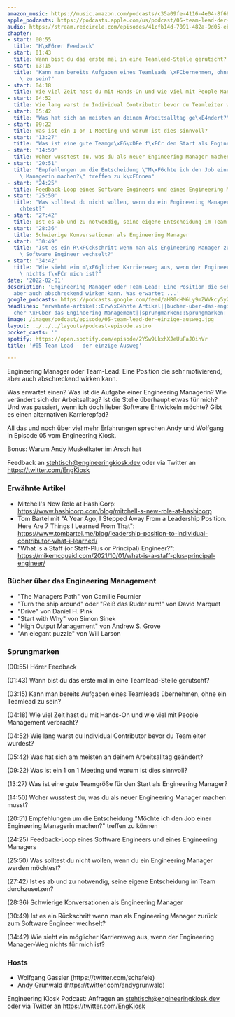 ```yaml
---
amazon_music: https://music.amazon.com/podcasts/c35a09fe-4116-4e04-8f68-77d61b112e46/episodes/5ce79422-5b5a-45e1-baaf-ad0d414cd691/engineering-kiosk-05-team-lead---der-einzige-ausweg
apple_podcasts: https://podcasts.apple.com/us/podcast/05-team-lead-der-einzige-ausweg/id1603082924?i=1000549643155
audio: https://stream.redcircle.com/episodes/41cfb14d-7091-482a-9d05-eb21219897ab/stream.mp3
chapter:
- start: 00:55
  title: "H\xF6rer Feedback"
- start: 01:43
  title: Wann bist du das erste mal in eine Teamlead-Stelle gerutscht?
- start: 03:15
  title: "Kann man bereits Aufgaben eines Teamleads \xFCbernehmen, ohne ein Teamlead\
    \ zu sein?"
- start: 04:18
  title: Wie viel Zeit hast du mit Hands-On und wie viel mit People Management verbracht?
- start: 04:52
  title: Wie lang warst du Individual Contributor bevor du Teamleiter wurdest?
- start: 05:42
  title: "Was hat sich am meisten an deinem Arbeitsalltag ge\xE4ndert?"
- start: 09:22
  title: Was ist ein 1 on 1 Meeting und warum ist dies sinnvoll?
- start: '13:27'
  title: "Was ist eine gute Teamgr\xF6\xDFe f\xFCr den Start als Engineering Manager?"
- start: '14:50'
  title: Woher wusstest du, was du als neuer Engineering Manager machen musst?
- start: '20:51'
  title: "Empfehlungen um die Entscheidung \"M\xF6chte ich den Job einer Engineering\
    \ Managerin machen?\" treffen zu k\xF6nnen"
- start: '24:25'
  title: Feedback-Loop eines Software Engineers und eines Engineering Managers
- start: '25:50'
  title: "Was solltest du nicht wollen, wenn du ein Engineering Manager werden m\xF6\
    chtest?"
- start: '27:42'
  title: Ist es ab und zu notwendig, seine eigene Entscheidung im Team durchzusetzen?
- start: '28:36'
  title: Schwierige Konversationen als Engineering Manager
- start: '30:49'
  title: "Ist es ein R\xFCckschritt wenn man als Engineering Manager zur\xFCck zum\
    \ Software Engineer wechselt?"
- start: '34:42'
  title: "Wie sieht ein m\xF6glicher Karriereweg aus, wenn der Engineering Manager-Weg\
    \ nichts f\xFCr mich ist?"
date: '2022-02-01'
description: 'Engineering Manager oder Team-Lead: Eine Position die sehr motivierend,
  aber auch abschreckend wirken kann. Was erwartet ...'
google_podcasts: https://podcasts.google.com/feed/aHR0cHM6Ly9mZWVkcy5yZWRjaXJjbGUuY29tLzBlY2ZkZmQ3LWZkYTEtNGMzZC05NTE1LTQ3NjcyN2Y5ZGY1ZQ/episode/NWY3ZmIxNzUtNDM4MS00ZGQ0LWEyMDctZDVlZjZjNjc5NzA2?sa=X&ved=0CAUQkfYCahcKEwi4xMSxj4L4AhUAAAAAHQAAAAAQNQ
headlines: "erwahnte-artikel::Erw\xE4hnte Artikel||bucher-uber-das-engineering-management::B\xFC\
  cher \xFCber das Engineering Management||sprungmarken::Sprungmarken||hosts::Hosts"
image: /images/podcast/episode/05-team-lead-der-einzige-ausweg.jpg
layout: ../../../layouts/podcast-episode.astro
pocket_casts: ''
spotify: https://open.spotify.com/episode/2YSw9LkxhXJeUuFaJOihVr
title: '#05 Team Lead - der einzige Ausweg'

---
```


<p class="mb-6 text-base md:text-lg text-coolGray-500">Engineering Manager oder Team-Lead: Eine Position die sehr motivierend, aber auch abschreckend wirken kann.</p><p class="mb-6 text-base md:text-lg text-coolGray-500">Was erwartet einen? Was ist die Aufgabe einer Engineering Managerin? Wie verändert sich der Arbeitsalltag? Ist die Stelle überhaupt etwas für mich? Und was passiert, wenn ich doch lieber Software Entwickeln möchte? Gibt es einen alternativen Karrierepfad?</p><p class="mb-6 text-base md:text-lg text-coolGray-500">All das und noch über viel mehr Erfahrungen sprechen Andy und Wolfgang in Episode 05 vom Engineering Kiosk.</p><p class="mb-6 text-base md:text-lg text-coolGray-500">Bonus: Warum Andy Muskelkater im Arsch hat</p><p class="mb-6 text-base md:text-lg text-coolGray-500">Feedback an <a class="underline hover:no-underline" style="text-decoration-line: underline;"href="mailto:stehtisch@engineeringkiosk.dev" rel="nofollow">stehtisch@engineeringkiosk.dev</a> oder via Twitter an <a class="underline hover:no-underline" style="text-decoration-line: underline;"href="https://twitter.com/EngKiosk" rel="nofollow">https://twitter.com/EngKiosk</a></p><h3 class="mb-4 text-2xl md:text-3xl font-semibold text-coolGray-800" id=erwahnte-artikel>Erwähnte Artikel</h3><ul class="list-disc px-5 mb-6 md:px-5 text-base md:text-lg text-coolGray-500" style="list-style-type: disc;"><li class="mb-3">Mitchell&#39;s New Role at HashiCorp: <a class="underline hover:no-underline" style="text-decoration-line: underline;"href="https://www.hashicorp.com/blog/mitchell-s-new-role-at-hashicorp" rel="nofollow">https://www.hashicorp.com/blog/mitchell-s-new-role-at-hashicorp</a></li><li class="mb-3">Tom Bartel mit &#34;A Year Ago, I Stepped Away From a Leadership Position. Here Are 7 Things I Learned From That&#34;: <a class="underline hover:no-underline" style="text-decoration-line: underline;"href="https://www.tombartel.me/blog/leadership-position-to-individual-contributor-what-i-learned/" rel="nofollow">https://www.tombartel.me/blog/leadership-position-to-individual-contributor-what-i-learned/ </a></li><li class="mb-3">&#34;What is a Staff (or Staff-Plus or Principal) Engineer?&#34;: <a class="underline hover:no-underline" style="text-decoration-line: underline;"href="https://mikemcquaid.com/2021/10/01/what-is-a-staff-plus-principal-engineer/" rel="nofollow">https://mikemcquaid.com/2021/10/01/what-is-a-staff-plus-principal-engineer/ </a></li></ul><h3 class="mb-4 text-2xl md:text-3xl font-semibold text-coolGray-800" id=bucher-uber-das-engineering-management>Bücher über das Engineering Management</h3><ul class="list-disc px-5 mb-6 md:px-5 text-base md:text-lg text-coolGray-500" style="list-style-type: disc;"><li class="mb-3">&#34;The Managers Path&#34; von Camille Fournier</li><li class="mb-3">&#34;Turn the ship around&#34; oder &#34;Reiß das Ruder rum!&#34; von David Marquet</li><li class="mb-3">&#34;Drive&#34; von Daniel H. Pink</li><li class="mb-3">&#34;Start with Why&#34; von Simon Sinek</li><li class="mb-3">&#34;High Output Management&#34; von Andrew S. Grove</li><li class="mb-3">&#34;An elegant puzzle&#34; von Will Larson</li></ul><h3 class="mb-4 text-2xl md:text-3xl font-semibold text-coolGray-800" id=sprungmarken>Sprungmarken</h3><p class="mb-6 text-base md:text-lg text-coolGray-500">(00:55) Hörer Feedback</p><p class="mb-6 text-base md:text-lg text-coolGray-500">(01:43) Wann bist du das erste mal in eine Teamlead-Stelle gerutscht?</p><p class="mb-6 text-base md:text-lg text-coolGray-500">(03:15) Kann man bereits Aufgaben eines Teamleads übernehmen, ohne ein Teamlead zu sein?</p><p class="mb-6 text-base md:text-lg text-coolGray-500">(04:18) Wie viel Zeit hast du mit Hands-On und wie viel mit People Management verbracht?</p><p class="mb-6 text-base md:text-lg text-coolGray-500">(04:52) Wie lang warst du Individual Contributor bevor du Teamleiter wurdest?</p><p class="mb-6 text-base md:text-lg text-coolGray-500">(05:42) Was hat sich am meisten an deinem Arbeitsalltag geändert?</p><p class="mb-6 text-base md:text-lg text-coolGray-500">(09:22) Was ist ein 1 on 1 Meeting und warum ist dies sinnvoll?</p><p class="mb-6 text-base md:text-lg text-coolGray-500">(13:27) Was ist eine gute Teamgröße für den Start als Engineering Manager?</p><p class="mb-6 text-base md:text-lg text-coolGray-500">(14:50) Woher wusstest du, was du als neuer Engineering Manager machen musst?</p><p class="mb-6 text-base md:text-lg text-coolGray-500">(20:51) Empfehlungen um die Entscheidung &#34;Möchte ich den Job einer Engineering Managerin machen?&#34; treffen zu können</p><p class="mb-6 text-base md:text-lg text-coolGray-500">(24:25) Feedback-Loop eines Software Engineers und eines Engineering Managers</p><p class="mb-6 text-base md:text-lg text-coolGray-500">(25:50) Was solltest du nicht wollen, wenn du ein Engineering Manager werden möchtest?</p><p class="mb-6 text-base md:text-lg text-coolGray-500">(27:42) Ist es ab und zu notwendig, seine eigene Entscheidung im Team durchzusetzen?</p><p class="mb-6 text-base md:text-lg text-coolGray-500">(28:36) Schwierige Konversationen als Engineering Manager</p><p class="mb-6 text-base md:text-lg text-coolGray-500">(30:49) Ist es ein Rückschritt wenn man als Engineering Manager zurück zum Software Engineer wechselt?</p><p class="mb-6 text-base md:text-lg text-coolGray-500">(34:42) Wie sieht ein möglicher Karriereweg aus, wenn der Engineering Manager-Weg nichts für mich ist?</p><h3 class="mb-4 text-2xl md:text-3xl font-semibold text-coolGray-800" id=hosts>Hosts</h3><ul class="list-disc px-5 mb-6 md:px-5 text-base md:text-lg text-coolGray-500" style="list-style-type: disc;"><li class="mb-3">Wolfgang Gassler (https://twitter.com/schafele)</li><li class="mb-3">Andy Grunwald (https://twitter.com/andygrunwald)</li></ul><p class="mb-6 text-base md:text-lg text-coolGray-500">Engineering Kiosk Podcast: Anfragen an <a class="underline hover:no-underline" style="text-decoration-line: underline;"href="mailto:stehtisch@engineeringkiosk.dev" rel="nofollow">stehtisch@engineeringkiosk.dev</a> oder via Twitter an <a class="underline hover:no-underline" style="text-decoration-line: underline;"href="https://twitter.com/EngKiosk" rel="nofollow">https://twitter.com/EngKiosk</a></p>